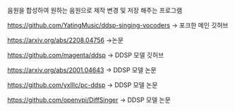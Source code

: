 음원을 합성하여 원하는 음원으로 제작 변경 및 저장 해주는 프로그램


https://github.com/YatingMusic/ddsp-singing-vocoders -> 포크한 메인 깃허브


https://arxiv.org/abs/2208.04756 ->논문


https://github.com/magenta/ddsp -> DDSP 모델 깃허브


https://arxiv.org/abs/2001.04643  -> DDSP 모델 논문


https://github.com/yxlllc/pc-ddsp  -> DDSP 모델 논문


https://github.com/openvpi/DiffSinger -> DDSP 모델 논문
